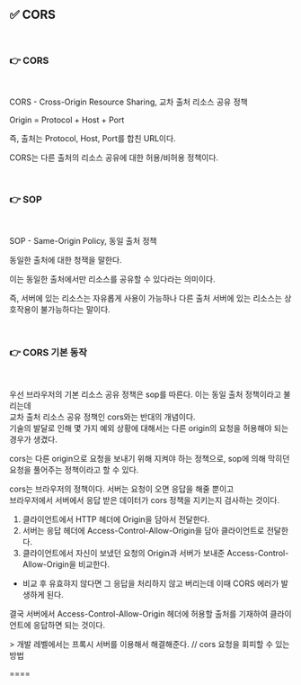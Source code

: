## ✅ CORS

<br>

### 👉 CORS

<br>

CORS - Cross-Origin Resource Sharing, 교차 출처 리소스 공유 정책

Origin = Protocol + Host + Port

즉, 출처는 Protocol, Host, Port를 합친 URL이다.

CORS는 다른 출처의 리소스 공유에 대한 허용/비허용 정책이다.



<br>

### 👉 SOP

<br>

SOP - Same-Origin Policy, 동일 출처 정책

동일한 출처에 대한 청잭을 말한다. 

이는 동일한 출처에서만 리소스를 공유할 수 있다라는 의미이다.

즉, 서버에 있는 리소스는 자유롭게 사용이 가능하나 다른 출처 서버에 있는 리소스는 상호작용이 불가능하다는 말이다.

<br>

### 👉 CORS 기본 동작

<br>

우선 브라우저의 기본 리소스 공유 정책은 sop를 따른다. 이는 동일 출처 정책이라고 불리는데  
교차 출처 리소스 공유 정책인 cors와는 반대의 개념이다.  
기술의 발달로 인해 몇 가지 예외 상황에 대해서는 다른 origin의 요청을 허용해야 되는 경우가 생겼다.

cors는 다른 origin으로 요청을 보내기 위해 지켜야 하는 정책으로, sop에 의해 막히던 요청을 풀어주는 정책이라고 할 수 있다.

cors는 브라우저의 정책이다. 서버는 요청이 오면 응답을 해줄 뿐이고  
브라우저에서 서버에서 응답 받은 데이터가 cors 정책을 지키는지 검사하는 것이다.

1. 클라이언트에서 HTTP 헤더에 Origin을 담아서 전달한다.
2. 서버는 응답 헤더에 Access-Control-Allow-Origin을 담아 클라이언트로 전달한다.
3. 클라이언트에서 자신이 보냈던 요청의 Origin과 서버가 보내준 Access-Control-Allow-Origin을 비교한다.
- 비교 후 유효햐지 않다면 그 응답을 처리하지 않고 버리는데 이때 CORS 에러가 발생하게 된다.

결국 서버에서 Access-Control-Allow-Origin 헤더에 허용할 출처를 기재하여 클라이언트에 응답하면 되는 것이다.

\> 개발 레벨에서는 프록시 서버를 이용해서 해결해준다. // cors 요청을 회피할 수 있는 방법

====




